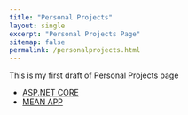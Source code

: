 ```yaml
---
title: "Personal Projects"
layout: single
excerpt: "Personal Projects Page"
sitemap: false
permalink: /personalprojects.html
---
```


This is my first draft of Personal Projects page
<ul>
  <li>   
    <a href="https://github.com/chackop/chax-asp.net-core">ASP.NET CORE</a>
  </li>
  <li>
    <a href="https://github.com/chackop/chax-mean-app">MEAN APP</a>
  </li>
</ul>

<script type="text/javascript">
  var GOOG_FIXURL_LANG = 'en';
  var GOOG_FIXURL_SITE = '{{ site.url }}'
</script>
<script type="text/javascript"
  src="//linkhelp.clients.google.com/tbproxy/lh/wm/fixurl.js">
</script>
